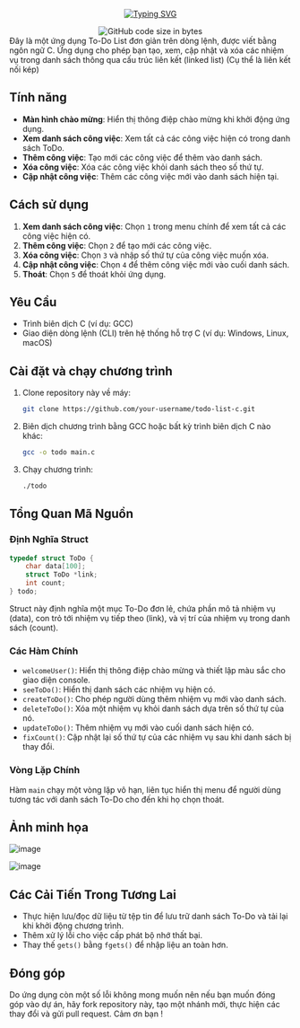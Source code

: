 <p align="center">
<a href="https://git.io/typing-svg"><img src="https://readme-typing-svg.demolab.com?font=Fira+Code&pause=1000&center=true&vCenter=true&random=false&width=450&lines=To+Do+List" alt="Typing SVG" /></a>
</p>

<div align="center">
<img alt="GitHub code size in bytes" src="https://img.shields.io/github/languages/code-size/CptDat9/to_do_list?labelColor=7AA2E3&color=97E7E1">
</div>
Đây là một ứng dụng To-Do List đơn giản trên dòng lệnh, được viết bằng ngôn ngữ C. Ứng dụng cho phép bạn tạo, xem, cập nhật và xóa các nhiệm vụ trong danh sách thông qua cấu trúc liên kết (linked list) (Cụ thể là liên kết nối kép)

## Tính năng

- **Màn hình chào mừng**: Hiển thị thông điệp chào mừng khi khởi động ứng dụng.
- **Xem danh sách công việc**: Xem tất cả các công việc hiện có trong danh sách ToDo.
- **Thêm công việc**: Tạo mới các công việc để thêm vào danh sách.
- **Xóa công việc**: Xóa các công việc khỏi danh sách theo số thứ tự.
- **Cập nhật công việc**: Thêm các công việc mới vào danh sách hiện tại.

## Cách sử dụng

1. **Xem danh sách công việc**: Chọn `1` trong menu chính để xem tất cả các công việc hiện có.
2. **Thêm công việc**: Chọn `2` để tạo mới các công việc.
3. **Xóa công việc**: Chọn `3` và nhập số thứ tự của công việc muốn xóa.
4. **Cập nhật công việc**: Chọn `4` để thêm công việc mới vào cuối danh sách.
5. **Thoát**: Chọn `5` để thoát khỏi ứng dụng.

## Yêu Cầu

- Trình biên dịch C (ví dụ: GCC)
- Giao diện dòng lệnh (CLI) trên hệ thống hỗ trợ C (ví dụ: Windows, Linux, macOS)
  
## Cài đặt và chạy chương trình

1. Clone repository này về máy:
    ```bash
    git clone https://github.com/your-username/todo-list-c.git
    ```
2. Biên dịch chương trình bằng GCC hoặc bất kỳ trình biên dịch C nào khác:
    ```bash
    gcc -o todo main.c
    ```
3. Chạy chương trình:
    ```bash
    ./todo
    ```


## Tổng Quan Mã Nguồn

### Định Nghĩa Struct

```c
typedef struct ToDo {
    char data[100];
    struct ToDo *link;
    int count;
} todo;
```

Struct này định nghĩa một mục To-Do đơn lẻ, chứa phần mô tả nhiệm vụ (data), con trỏ tới nhiệm vụ tiếp theo (link), và vị trí của nhiệm vụ trong danh sách (count).

### Các Hàm Chính

- `welcomeUser()`: Hiển thị thông điệp chào mừng và thiết lập màu sắc cho giao diện console.
- `seeToDo()`: Hiển thị danh sách các nhiệm vụ hiện có.
- `createToDo()`: Cho phép người dùng thêm nhiệm vụ mới vào danh sách.
- `deleteToDo()`: Xóa một nhiệm vụ khỏi danh sách dựa trên số thứ tự của nó.
- `updateToDo()`: Thêm nhiệm vụ mới vào cuối danh sách hiện có.
- `fixCount()`: Cập nhật lại số thứ tự của các nhiệm vụ sau khi danh sách bị thay đổi.

### Vòng Lặp Chính

Hàm `main` chạy một vòng lặp vô hạn, liên tục hiển thị menu để người dùng tương tác với danh sách To-Do cho đến khi họ chọn thoát.
## Ảnh minh họa
![image](https://github.com/user-attachments/assets/bfff4ca4-34f2-4ac7-a499-3d59ba79a6fb)

![image](https://github.com/user-attachments/assets/79651546-0ad9-4f57-8301-3767a2697000)


## Các Cải Tiến Trong Tương Lai

- Thực hiện lưu/đọc dữ liệu từ tệp tin để lưu trữ danh sách To-Do và tải lại khi khởi động chương trình.
- Thêm xử lý lỗi cho việc cấp phát bộ nhớ thất bại.
- Thay thế `gets()` bằng `fgets()` để nhập liệu an toàn hơn.
  
## Đóng góp

Do ứng dụng còn một số lỗi không mong muốn nên nếu bạn muốn đóng góp vào dự án, hãy fork repository này, tạo một nhánh mới, thực hiện các thay đổi và gửi pull request. Cảm ơn bạn !


